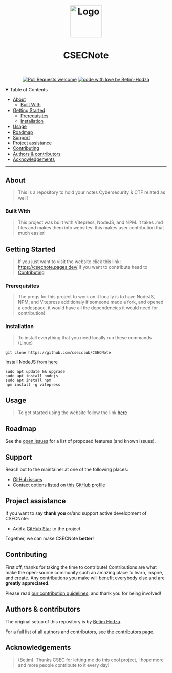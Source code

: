 <h1 align="center">
  <a href="https://github.com/csecclub/CSECNote">
    <!-- Please provide path to your logo here -->
    <img src="https://utacsec.org/static/media/michi.576d038960feac1cb458.png" alt="Logo" width="100" height="100">
  </a>
</h1>

<div align="center">
 <h1> CSECNote </h1>
</div>

<div align="center">
<br />

[![Pull Requests welcome](https://img.shields.io/badge/PRs-welcome-ff69b4.svg?style=flat-square)](https://github.com/Betim-Hodza/note/issues?q=is%3Aissue+is%3Aopen+label%3A%22help+wanted%22)
[![code with love by Betim-Hodza](https://img.shields.io/badge/%3C%2F%3E%20with%20%E2%99%A5%20by-Betim-Hodza-ff1414.svg?style=flat-square)](https://github.com/Betim-Hodza)

</div>

<details open="open">
<summary>Table of Contents</summary>

- [About](#about)
  - [Built With](#built-with)
- [Getting Started](#getting-started)
  - [Prerequisites](#prerequisites)
  - [Installation](#installation)
- [Usage](#usage)
- [Roadmap](#roadmap)
- [Support](#support)
- [Project assistance](#project-assistance)
- [Contributing](#contributing)
- [Authors & contributors](#authors--contributors)
- [Acknowledgements](#acknowledgements)

</details>

---

## About

> This is a repository to hold your notes Cybersecurity & CTF related as well! 


### Built With

> This project was built with Vitepress, NodeJS, and NPM. it takes .md files and makes them into websites.
> this makes user contribution that much easier!

## Getting Started

> If you just want to visit the website click this link: https://csecnote.pages.dev/
> if you want to contribute head to [Contributing](#contributing) 

### Prerequisites

> The preqs for this project to work on it locally is to have NodeJS, NPM, and Vitepress
> additionaly if someone made a fork, and opened a codespace, it would have all the dependencies it would need for contribution!

### Installation

> To install everything that you need locally run these commands (Linux)
```
git clone https://github.com/csecclub/CSECNote
```
Install NodeJS from [here](https://nodejs.org/)
```
sudo apt update && upgrade
sudo apt install nodejs
sudo apt install npm
npm install -g vitepress
```

## Usage

> To get started using the website follow the link [here](https://csecnote.pages.dev/)

## Roadmap

See the [open issues](https://github.com/csecclub/CSECNote/issues) for a list of proposed features (and known issues).

## Support

Reach out to the maintainer at one of the following places:

- [GitHub issues](https://github.com/csecclub/CSECNote/issues/new?assignees=&labels=question&template=04_SUPPORT_QUESTION.md&title=support%3A+)
- Contact options listed on [this GitHub profile](https://github.com/Betim-Hodza)

## Project assistance

If you want to say **thank you** or/and support active development of CSECNote:

- Add a [GitHub Star](https://github.com/Betim-Hodza/note) to the project.

Together, we can make CSECNote **better**!

## Contributing

First off, thanks for taking the time to contribute! Contributions are what make the open-source community such an amazing place to learn, inspire, and create. Any contributions you make will benefit everybody else and are **greatly appreciated**.


Please read [our contribution guidelines](docs/CONTRIBUTING.md), and thank you for being involved!

## Authors & contributors

The original setup of this repository is by [Betim Hodza](https://github.com/Betim-Hodza).

For a full list of all authors and contributors, see [the contributors page](https://github.com/csecclub/CSECNote/contributors).


## Acknowledgements

> (Betim): Thanks CSEC for letting me do this cool project, i hope more and more people contribute to it every day!
